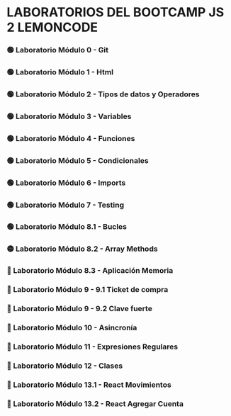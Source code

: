 # LABORATORIOS DEL BOOTCAMP JS 2 LEMONCODE

### 🟢 Laboratorio Módulo 0 - Git 
### 🟢 Laboratorio Módulo 1 - Html
### 🟢 Laboratorio Módulo 2 - Tipos de datos y Operadores 
### 🟢 Laboratorio Módulo 3 - Variables 
### 🟢 Laboratorio Módulo 4 - Funciones
### 🟢 Laboratorio Módulo 5 - Condicionales
### 🟢 Laboratorio Módulo 6 - Imports				
### 🟢 Laboratorio Módulo 7 - Testing				
### 🟢 Laboratorio Módulo 8.1 - Bucles				
### 🟡 Laboratorio Módulo 8.2 - Array Methods				
### 🔴 Laboratorio Módulo 8.3 - Aplicación Memoria				
### 🔴 Laboratorio Módulo 9 - 9.1 Ticket de compra				
### 🔴 Laboratorio Módulo 9 - 9.2 Clave fuerte				
### 🔴 Laboratorio Módulo 10 - Asincronía			
### 🔴 Laboratorio Módulo 11 - Expresiones Regulares				
### 🔴 Laboratorio Módulo 12 - Clases			
### 🔴 Laboratorio Módulo 13.1 - React Movimientos				
### 🔴 Laboratorio Módulo 13.2 - React Agregar Cuenta	

